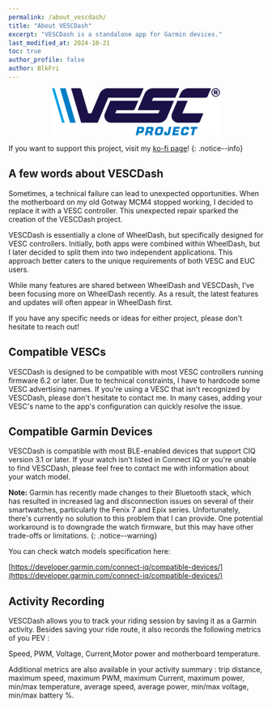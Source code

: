 ```yaml
---
permalink: /about_vescdash/
title: "About VESCDash"
excerpt: "VESCDash is a standalone app for Garmin devices."
last_modified_at: 2024-10-21
toc: true
author_profile: false
author: BlkFri
---
```


<center>
<img src="/assets/images/VESC_Logo.png"/>
</center>

If you want to support this project, visit my <a href="https://ko-fi.com/wheeldash" target="_blank" rel="noopener noreferrer">ko-fi page</a>!
{: .notice--info}

## A few words about VESCDash

Sometimes, a technical failure can lead to unexpected opportunities. When the motherboard on my old Gotway MCM4 stopped working, I decided to replace it with a VESC controller. This unexpected repair sparked the creation of the VESCDash project.

VESCDash is essentially a clone of WheelDash, but specifically designed for VESC controllers. Initially, both apps were combined within WheelDash, but I later decided to split them into two independent applications. This approach better caters to the unique requirements of both VESC and EUC users.

While many features are shared between WheelDash and VESCDash, I've been focusing more on WheelDash recently. As a result, the latest features and updates will often appear in WheelDash first.

If you have any specific needs or ideas for either project, please don't hesitate to reach out!

## Compatible VESCs

VESCDash is designed to be compatible with most VESC controllers running firmware 6.2 or later. Due to technical constraints, I have to hardcode some VESC advertising names. If you're using a VESC that isn't recognized by VESCDash, please don't hesitate to contact me. In many cases, adding your VESC's name to the app's configuration can quickly resolve the issue.

## Compatible Garmin Devices

VESCDash is compatible with most BLE-enabled devices that support CIQ version 3.1 or later. If your watch isn't listed in Connect IQ or you're unable to find VESCDash, please feel free to contact me with information about your watch model.

**Note:** Garmin has recently made changes to their Bluetooth stack, which has resulted in increased lag and disconnection issues on several of their smartwatches, particularly the Fenix 7 and Epix series. Unfortunately, there's currently no solution to this problem that I can provide. One potential workaround is to downgrade the watch firmware, but this may have other trade-offs or limitations.
{: .notice--warning}

You can check watch models specification here:

[https://developer.garmin.com/connect-iq/compatible-devices/](https://developer.garmin.com/connect-iq/compatible-devices/)

## Activity Recording

VESCDash allows you to track your riding session by saving it as a Garmin activity. Besides saving your ride route, it also records the following metrics of you PEV :

Speed, PWM, Voltage, Current,Motor power and motherboard temperature.

Additional metrics are also available in your activity summary : trip distance, maximum speed, maximum PWM, maximum Current, maximum power, min/max temperature, average speed, average power, min/max voltage, min/max battery %.
